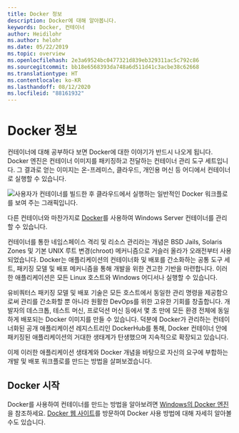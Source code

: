 ```yaml
---
title: Docker 정보
description: Docker에 대해 알아봅니다.
keywords: Docker, 컨테이너
author: Heidilohr
ms.author: helohr
ms.date: 05/22/2019
ms.topic: overview
ms.openlocfilehash: 2e3a69524bc0477321d839eb329311ac5c792c86
ms.sourcegitcommit: bb18e6568393da748a6d511d41c3acbe38c62668
ms.translationtype: HT
ms.contentlocale: ko-KR
ms.lasthandoff: 08/12/2020
ms.locfileid: "88161932"
---
```

# <a name="about-docker"></a>Docker 정보

컨테이너에 대해 공부하다 보면 Docker에 대한 이야기가 반드시 나오게 됩니다. Docker 엔진은 컨테이너 이미지를 패키징하고 전달하는 컨테이너 관리 도구 세트입니다. 그 결과로 얻는 이미지는 온-프레미스, 클라우드, 개인용 머신 등 어디에서 컨테이너로 실행할 수 있습니다.

![사용자가 컨테이너를 빌드한 후 클라우드에서 실행하는 일반적인 Docker 워크플로를 보여 주는 그래픽입니다.](media/docker.png)

다른 컨테이너와 마찬가지로 [Docker](https://www.docker.com)를 사용하여 Windows Server 컨테이너를 관리할 수 있습니다.

컨테이너를 통한 네임스페이스 격리 및 리소스 관리라는 개념은 BSD Jails, Solaris Zones 및 기본 UNIX 루트 변경(chroot) 메커니즘으로 거슬러 올라가 오래전부터 사용되었습니다. Docker는 애플리케이션의 컨테이너화 및 배포를 간소화하는 공통 도구 세트, 패키징 모델 및 배포 메커니즘을 통해 개발을 위한 견고한 기반을 마련합니다. 이러한 애플리케이션은 모든 Linux 호스트와 Windows 어디서나 실행할 수 있습니다.

유비쿼터스 패키징 모델 및 배포 기술은 모든 호스트에서 동일한 관리 명령을 제공함으로써 관리를 간소화할 뿐 아니라 원활한 DevOps를 위한 고유한 기회를 창출합니다. 개발자의 데스크톱, 테스트 머신, 프로덕션 머신 등에서 몇 초 만에 모든 환경 전체에 동일하게 배포되는 Docker 이미지를 만들 수 있습니다. 덕분에 Docker가 관리하는 컨테이너화된 공개 애플리케이션 레지스트리인 DockerHub를 통해, Docker 컨테이너 안에 패키징된 애플리케이션의 거대한 생태계가 탄생했으며 지속적으로 확장되고 있습니다.

이제 이러한 애플리케이션 생태계와 Docker 개념을 바탕으로 자신의 요구에 부합하는 개발 및 배포 워크플로를 만드는 방법을 살펴보겠습니다.

## <a name="get-started-with-docker"></a>Docker 시작

Docker를 사용하여 컨테이너를 만드는 방법을 알아보려면 [Windows의 Docker 엔진](../manage-docker/configure-docker-daemon.md)을 참조하세요. [Docker 웹 사이트](https://www.docker.com)를 방문하여 Docker 사용 방법에 대해 자세히 알아볼 수도 있습니다.